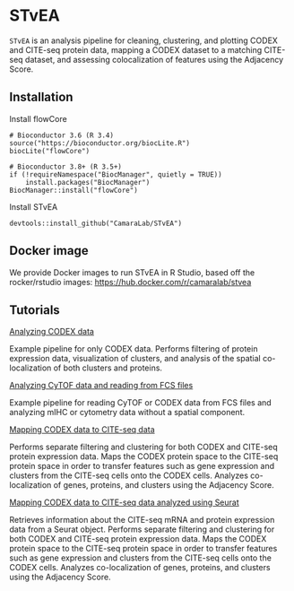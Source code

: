 # STvEA

```STvEA``` is an analysis pipeline for cleaning, clustering, and plotting CODEX and CITE-seq protein data, mapping a CODEX dataset to a matching CITE-seq dataset, and assessing colocalization of features using the Adjacency Score.

## Installation
Install flowCore
```
# Bioconductor 3.6 (R 3.4)
source("https://bioconductor.org/biocLite.R")
biocLite("flowCore")

# Bioconductor 3.8+ (R 3.5+)
if (!requireNamespace("BiocManager", quietly = TRUE))
    install.packages("BiocManager")
BiocManager::install("flowCore")
```
Install STvEA
```
devtools::install_github("CamaraLab/STvEA")
```
## Docker image
We provide Docker images to run STvEA in R Studio, based off the rocker/rstudio images:
https://hub.docker.com/r/camaralab/stvea

## Tutorials

[Analyzing CODEX data](https://github.com/CamaraLab/STvEA/tree/master/examples/codex_tutorial.md)

Example pipeline for only CODEX data. Performs filtering of protein expression data, visualization of clusters, and analysis of the spatial co-localization of both clusters and proteins.

[Analyzing CyTOF data and reading from FCS files](https://github.com/CamaraLab/STvEA/tree/master/examples/cytof_tutorial.md)

Example pipeline for reading CyTOF or CODEX data from FCS files and analyzing mIHC or cytometry data without a spatial component.

[Mapping CODEX data to CITE-seq data](https://github.com/CamaraLab/STvEA/tree/master/examples/mapping_tutorial.md)

Performs separate filtering and clustering for both CODEX and CITE-seq protein expression data. Maps the CODEX protein space to the CITE-seq protein space in order to transfer features such as gene expression and clusters from the CITE-seq cells onto the CODEX cells. Analyzes co-localization of genes, proteins, and clusters using the Adjacency Score.

[Mapping CODEX data to CITE-seq data analyzed using Seurat](https://github.com/CamaraLab/STvEA/tree/master/examples/seurat_tutorial.md)

Retrieves information about the CITE-seq mRNA and protein expression data from a Seurat object. Performs separate filtering and clustering for both CODEX and CITE-seq protein expression data. Maps the CODEX protein space to the CITE-seq protein space in order to transfer features such as gene expression and clusters from the CITE-seq cells onto the CODEX cells. Analyzes co-localization of genes, proteins, and clusters using the Adjacency Score.
